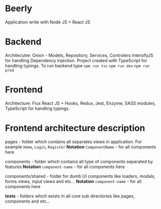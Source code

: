 # Beerly
Application write with Node JS + React JS

# Backend
Architecutre: Onion - Models, Repository, Services, Controlers
IntersifyJS for handling Dependency Injection. Project created with TypeScript for handling typings.
To run backend type
`npm run tsc` `npm run dev` `npm run prod`

# Frontend 
Architecture: Flux
React JS + Hooks, Redux, Jest, Enzyme, SASS modules, TypeScript for handling typings.

# Frontend architecture description

pages - folder which contains all separates views in application. For example `Home`, `Login`, `Register`
**Notation** `ComponentName` - for all components here

components - folder which contains all type of components separated by features
**Notation** `component-name` - for all components here

components/shared - folder for dumb UI components like loaders, modals, forms views, input views and etc...
**Notation** `component-name` - for all components here

__tests__ - folders which exists in all core sub directories like pages, components and etc...
